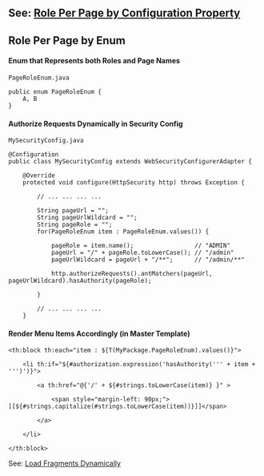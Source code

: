 ## See: [Role Per Page by Configuration Property](https://github.com/hovermind/springboot-webmvc/blob/master/role-per-page-by-config-property.md)

## Role Per Page by Enum
#### Enum that Represents both Roles and Page Names
`PageRoleEnum.java`
```
public enum PageRoleEnum {
	A, B
}
```

#### Authorize Requests Dynamically in Security Config
`MySecurityConfig.java`
```
@Configuration
public class MySecurityConfig extends WebSecurityConfigurerAdapter {

	@Override
	protected void configure(HttpSecurity http) throws Exception {
	
		// ... ... ... ...
	
		String pageUrl = "";
		String pageUrlWildcard = "";
		String pageRole = "";
		for(PageRoleEnum item : PageRoleEnum.values()) {
			
			pageRole = item.name();                 // "ADMIN"
			pageUrl = "/" + pageRole.toLowerCase(); // "/admin"
			pageUrlWildcard = pageUrl + "/**";      // "/admin/**"
			
			http.authorizeRequests().antMatchers(pageUrl, pageUrlWildcard).hasAuthority(pageRole);

		}
		
		// ... ... ... ...
	}
```

#### Render Menu Items Accordingly (in Master Template)
```
<th:block th:each="item : ${T(MyPackage.PageRoleEnum).values()}">

	<li th:if="${#authorization.expression('hasAuthority(''' + item + ''')')}">
	
		<a th:href="@{'/' + ${#strings.toLowerCase(item)} }" >
		
			<span style="margin-left: 90px;">[[${#strings.capitalize(#strings.toLowerCase(item))}]]</span>
			
		</a>
		
	</li>

</th:block>
```
See: [Load Fragments Dynamically](https://github.com/hovermind/thymeleaf-cheat-sheet/blob/master/dynamic-fragment-name-param.md)

